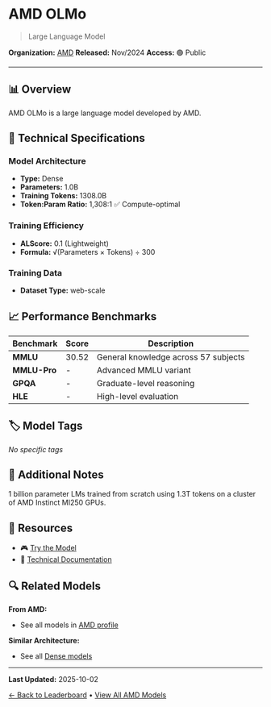 # AMD OLMo

> Large Language Model

**Organization:** [AMD](../../labs/amd.md)
**Released:** Nov/2024
**Access:** 🟢 Public

---

## 📊 Overview

AMD OLMo is a large language model developed by AMD.

## 🔧 Technical Specifications

### Model Architecture
- **Type:** Dense
- **Parameters:** 1.0B
- **Training Tokens:** 1308.0B
- **Token:Param Ratio:** 1,308:1 ✅ Compute-optimal

### Training Efficiency
- **ALScore:** 0.1 (Lightweight)
- **Formula:** √(Parameters × Tokens) ÷ 300

### Training Data
- **Dataset Type:** web-scale

## 📈 Performance Benchmarks

| Benchmark | Score | Description |
|-----------|-------|-------------|
| **MMLU** | 30.52 | General knowledge across 57 subjects |
| **MMLU-Pro** | - | Advanced MMLU variant |
| **GPQA** | - | Graduate-level reasoning |
| **HLE** | - | High-level evaluation |

## 🏷️ Model Tags

_No specific tags_

## 📝 Additional Notes

1 billion parameter LMs trained from scratch using 1.3T tokens on a cluster of AMD Instinct MI250 GPUs.

## 🔗 Resources

- 🎮 [Try the Model](https://huggingface.co/amd/AMD-OLMo)
- 📄 [Technical Documentation](https://www.amd.com/en/developer/resources/technical-articles/introducing-the-first-amd-1b-language-model.html)

## 🔍 Related Models

**From AMD:**
- See all models in [AMD profile](../../labs/amd.md)

**Similar Architecture:**
- See all [Dense models](../../architectures/dense.md)

---

**Last Updated:** 2025-10-02

[← Back to Leaderboard](../../README.md) • [View All AMD Models](../../labs/amd.md)
